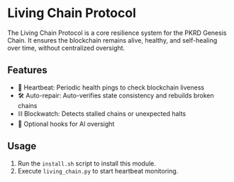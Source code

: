# Living Chain Protocol

The Living Chain Protocol is a core resilience system for the PKRD Genesis Chain. It ensures the blockchain remains alive, healthy, and self-healing over time, without centralized oversight.

## Features

- 🔁 Heartbeat: Periodic health pings to check blockchain liveness
- 🛠️ Auto-repair: Auto-verifies state consistency and rebuilds broken chains
- ⛓️ Blockwatch: Detects stalled chains or unexpected halts
- 🧠 Optional hooks for AI oversight

## Usage

1. Run the `install.sh` script to install this module.
2. Execute `living_chain.py` to start heartbeat monitoring.
